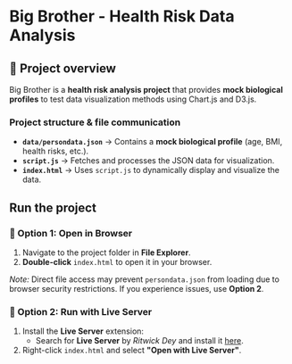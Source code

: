# Big Brother - Health Risk Data Analysis

## 📌 Project overview
Big Brother is a **health risk analysis project** that provides **mock biological profiles** to test data visualization methods using Chart.js and D3.js. 

### Project structure & file communication
- **`data/persondata.json`** → Contains a **mock biological profile** (age, BMI, health risks, etc.).
- **`script.js`** → Fetches and processes the JSON data for visualization.
- **`index.html`** → Uses `script.js` to dynamically display and visualize the data.

## Run the project

### 🔹 Option 1: Open in Browser
1. Navigate to the project folder in **File Explorer**.
2. **Double-click** `index.html` to open it in your browser.

*Note:* Direct file access may prevent `persondata.json` from loading due to browser security restrictions. If you experience issues, use **Option 2**.

### 🔹 Option 2: Run with Live Server
1. Install the **Live Server** extension:
   - Search for **Live Server** by *Ritwick Dey* and install it [here](https://marketplace.visualstudio.com/items?itemName=ritwickdey.LiveServer).
2. Right-click `index.html` and select **"Open with Live Server"**.
